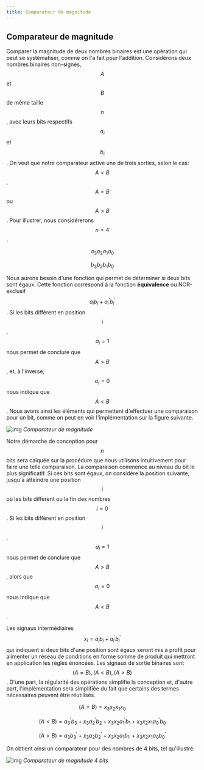 ```yaml
---
title: Comparateur de magnitude
---
```


## Comparateur de magnitude

Comparer la magnitude de deux nombres binaires est une opération qui
peut se systématiser, comme on l'a fait pour l'addition. Considérons
deux nombres binaires non-signés, $$A$$ et $$B$$ de même taille $$n$$,
avec leurs bits respectifs $$a_i$$ et $$b_i$$. On veut que notre
comparateur active une de trois sorties, selon le cas: $$A < B$$, $$A
= B$$ ou $$A > B$$. Pour illustrer, nous considérerons $$n = 4$$.

$$ a_3 a_2 a_1 a_0 $$

$$ b_3 b_2 b_1 b_0 $$

Nous aurons besoin d'une fonction qui permet de déterminer si deux
bits sont égaux. Cette fonction correspond à la fonction **équivalence**
ou NOR-exclusif $$a_i b_i + a_i^\prime b_i^\prime $$.  Si les bits
diffèrent en position $$i$$, $$a_i = 1$$ nous permet de conclure que
$$A > B$$, et, à l'inverse, $$a_i = 0 $$ nous indique que $$A < B$$. Nous avons ainsi
les éléments qui permettent d'effectuer une comparaison pour un bit,
comme on peut en voir l'implémentation sur la figure suivante.

![img]({{site.baseurl}}/img/comparateur.svg "Comparateur de magnitude")
*Comparateur de magnitude*

Notre démarche de conception pour $$n$$ bits sera calquée sur la
procédure que nous utilisons intuitivement pour faire une telle
comparaison. La comparaison commence au niveau du bit le plus
significatif. Si ces bits sont égaux, on considère la position
suivante, jusqu'à atteindre une position $$i$$ où les bits diffèrent
ou la fin des nombres $$i=0$$. Si les bits diffèrent en position
$$i$$, $$a_i = 1$$ nous permet de conclure que $$A > B$$, alors que $$a_i = 0
$$ nous indique que $$A < B$$.

Les signaux intermédiaires $$x_i = a_i b_i + a_i^\prime b_i^\prime $$
qui indiquent si deux bits d'une position sont égaux seront mis à
profit pour alimenter un réseau de conditions en forme somme de
produit qui mettront en application les règles énoncées. Les signaux
de sortie binaires sont $$ (A = B), (A < B), (A > B) $$.  D'une part,
la régularité des opérations simplifie la conception et, d'autre part,
l'implémentation sera simplifiée du fait que certains des termes
nécessaires peuvent être réutilisés.

$$ (A = B) = x_3 x_2 x_1 x_0 $$ 

$$ (A < B) = a_3^\prime b_3 + x_3  a_2^\prime b_2  +  x_3 x_2  a_1^\prime b_1 +  x_3 x_2 x_1  a_0^\prime b_0 $$

$$ (A > B) = a_3 b_3^\prime + x_3  a_2 b_2^\prime  +  x_3 x_2  a_1 b_1^\prime +  x_3 x_2 x_1  a_0 b_0^\prime $$

On obtient ainsi un comparateur pour des nombres de 4 bits, tel qu'illustré.

![img]({{site.baseurl}}/img/comparateur_4b.svg "Comparateur de magnitude 4 bits")
*Comparateur de magnitude 4 bits*
